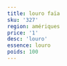 ```yaml
---
title: louro faïa
sku: '327'
region: amériques
price: '1'
desc: 'louro'
essence: louro
poids: 100
---
```

